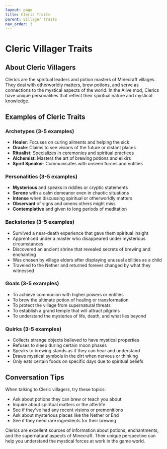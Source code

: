 ```yaml
---
layout: page
title: Cleric Traits
parent: Villager Traits
nav_order: 3
---
```


# Cleric Villager Traits

## About Cleric Villagers

Clerics are the spiritual leaders and potion masters of Minecraft villages. They deal with otherworldly matters, brew potions, and serve as connections to the mystical aspects of the world. In the Alive mod, Clerics have unique personalities that reflect their spiritual nature and mystical knowledge.

## Examples of Cleric Traits

### Archetypes (3-5 examples)

- **Healer**: Focuses on curing ailments and helping the sick
- **Oracle**: Claims to see visions of the future or distant places
- **Ritualist**: Specializes in ceremonies and spiritual practices
- **Alchemist**: Masters the art of brewing potions and elixirs
- **Spirit Speaker**: Communicates with unseen forces and entities

### Personalities (3-5 examples)

- **Mysterious** and speaks in riddles or cryptic statements
- **Serene** with a calm demeanor even in chaotic situations
- **Intense** when discussing spiritual or otherworldly matters
- **Observant** of signs and omens others might miss
- **Contemplative** and given to long periods of meditation

### Backstories (3-5 examples)

- Survived a near-death experience that gave them spiritual insight
- Apprenticed under a master who disappeared under mysterious circumstances
- Discovered an ancient shrine that revealed secrets of brewing and enchanting
- Was chosen by village elders after displaying unusual abilities as a child
- Traveled to the Nether and returned forever changed by what they witnessed

### Goals (3-5 examples)

- To achieve communion with higher powers or entities
- To brew the ultimate potion of healing or transformation
- To protect the village from supernatural threats
- To establish a grand temple that will attract pilgrims
- To understand the mysteries of life, death, and what lies beyond

### Quirks (3-5 examples)

- Collects strange objects believed to have mystical properties
- Refuses to sleep during certain moon phases
- Speaks to brewing stands as if they can hear and understand
- Draws mystical symbols in the dirt when nervous or thinking
- Only eats certain foods on specific days due to spiritual beliefs

## Conversation Tips

When talking to Cleric villagers, try these topics:

- Ask about potions they can brew or teach you about
- Inquire about spiritual matters or the afterlife
- See if they've had any recent visions or premonitions
- Ask about mysterious places like the Nether or End
- See if they need rare ingredients for their brewing

Clerics are excellent sources of information about potions, enchantments, and the supernatural aspects of Minecraft. Their unique perspective can help you understand the mystical forces at work in the game world.
